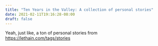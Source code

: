 ```yaml
---
title: "Ten Years in the Valley: A collection of personal stories"
date: 2021-02-11T19:16:28-08:00
draft: false
---
```



Yeah, just like, a ton of personal stories from https://lethain.com/tags/stories